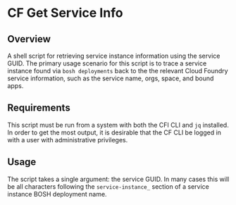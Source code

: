 # CF Get Service Info

## Overview
A shell script for retrieving service instance information using the service GUID. The primary usage scenario for this script is to trace a service instance found via `bosh deployments` back to the the relevant Cloud Foundry service information, such as the service name, orgs, space, and bound apps.


## Requirements
This script must be run from a system with both the CFI CLI and `jq` installed. In order to get the most output, it is desirable that the CF CLI be logged in with a user with administrative privileges.

## Usage
The script takes a single argument: the service GUID. In many cases this will be all characters following the `service-instance_` section of a service instance BOSH deployment name.
